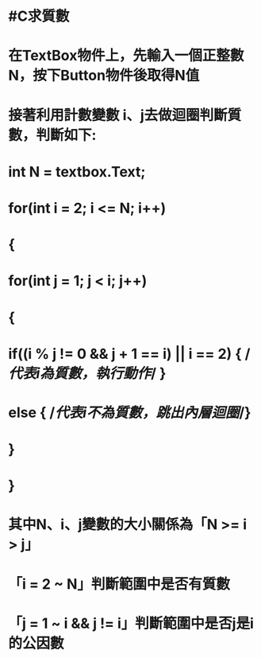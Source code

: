 # #C求質數

# 在TextBox物件上，先輸入一個正整數N，按下Button物件後取得N值
# 接著利用計數變數 i、j去做迴圈判斷質數，判斷如下:

# int N = textbox.Text;
# for(int i = 2; i <= N; i++)
# {
#     for(int j = 1; j < i; j++)
#     {
#         if((i % j != 0 && j + 1 == i) || i == 2) { /*代表i為質數，執行動作*/ }
#         else { /*代表i不為質數，跳出內層迴圈*/}
#     }
# }

# 其中N、i、j變數的大小關係為「N >= i > j」
# 「i = 2 ~ N」判斷範圍中是否有質數
# 「j = 1 ~ i && j != i」判斷範圍中是否j是i的公因數

